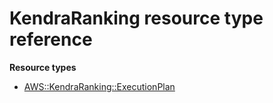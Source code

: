 # KendraRanking resource type reference<a name="AWS_KendraRanking"></a>

**Resource types**

- [AWS::KendraRanking::ExecutionPlan](aws-resource-kendraranking-executionplan.md)

